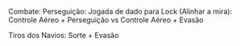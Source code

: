 Combate:
    Perseguição:
        Jogada de dado para Lock (Alinhar a mira):
            Controle Aéreo + Perseguição
            vs
            Controle Aéreo + Evasão 

Tiros dos Navios:
Sorte + Evasão